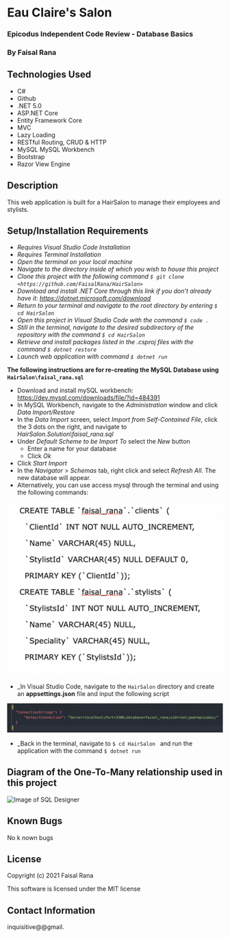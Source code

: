 # Eau Claire's Salon

### Epicodus Independent Code Review - Database Basics

### By Faisal Rana

## Technologies Used

* C#
* Github
* .NET 5.0
* ASP.NET Core
* Entity Framework Core
* MVC
* Lazy Loading
* RESTful Routing, CRUD & HTTP
* MySQL MySQL Workbench
* Bootstrap
* Razor View Engine
## Description

This web application is built for a HairSalon to manage their employees and stylists.


## Setup/Installation Requirements

* _Requires Visual Studio Code Installation_
* _Requires Terminal Installation_
* _Open the terminal on your local machine_
* _Navigate to the directory inside of which you wish to house this project_
* _Clone this project with the following command  `$ git clone <https://github.com/FaisalRana/HairSalon>`_
* _Download and install .NET Core through this link if you don't already have it: https://dotnet.microsoft.com/download_
* _Return to your terminal and navigate to the root directory by entering `$ cd HairSalon`_
* _Open this project in Visual Studio Code with the command `$ code .`_
* _Still in the terminal, navigate to the desired subdirectory of the repository with the command `$ cd HairSalon`_
* _Retrieve and install packages listed in the .csproj files with the command `$ dotnet restore`_
* _Launch web application with command `$ dotnet run`_

**The following instructions are for re-creating the MySQL Database using `HairSalon\faisal_rana.sql`**
* Download and install mySQL workbench: https://dev.mysql.com/downloads/file/?id=484391
* In MySQL Workbench, navigate to the _Administration_ window and click _Data Import/Restore_
* In the _Data Import_ screen, select _Import from Self-Contained File_, click the 3 dots on the right, and navigate to _HairSalon.Solution\faisal_rana.sql_
* Under _Default Scheme to be Import To_ select the _New_ button
  * Enter a name for your database 
  * Click _Ok_
* Click _Start Import_
* In the _Navigator_ > _Schemas_ tab, right click and select _Refresh All_. The new database will appear.
* Alternatively, you can use access mysql through the terminal and using the following commands:

![Image of SQL Commands](HairSalon/wwwroot/images/MySqlCommands.png)


* _In Visual Studio Code, navigate to the `HairSalon` directory and create an **appsettings.json** file and input the following script 

![Image of appsettings.json example](HairSalon/wwwroot/images/appsettings.json_test.png)
* _Back in the terminal, navigate to `$ cd HairSalon ` and run the application with the command `$ dotnet run`


## Diagram of the One-To-Many relationship used in this project

![Image of SQL Designer](wwwroot/images/schema_design.png)


## Known Bugs

No k  nown bugs

## License

Copyright (c) 2021 Faisal Rana

This software is licensed under the MIT license

## Contact Information

inquisitive@@gmail.

